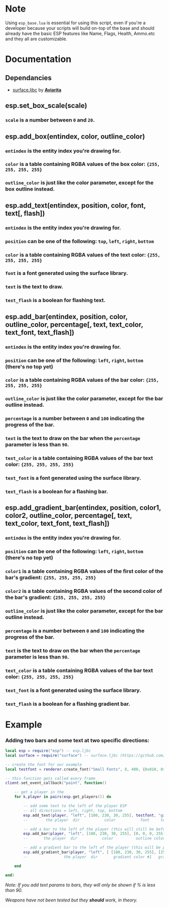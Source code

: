 # Note
Using `esp_base.lua` is essential for using this script, even if you're a developer because your scripts will build on-top of the base and should already have the basic ESP features like Name, Flags, Health, Ammo.etc and they all are customizable.

# Documentation

## Dependancies
- [surface.ljbc](https://github.com/Aviarita/surface) by [**Aviarita**](https://github.com/Aviarita)

## esp.set_box_scale(scale)
### `scale` is a number between `0` and `20`.

## esp.add_box(entindex, color, outline_color)
### `entindex` is the entity index you're drawing for.
### `color` is a table containing RGBA values of the box color: `{255, 255, 255, 255}`
### `outline_color` is just like the color parameter, except for the box outline instead.

## esp.add_text(entindex, position, color, font, text[, flash])
### `entindex` is the entity index you're drawing for.
### `position` can be one of the following: `top`, `left`, `right`, `bottom`
### `color` is a table containing RGBA values of the text color: `{255, 255, 255, 255}`
### `font` is a font generated using the surface library.
### `text` is the text to draw.
### `text_flash` is a boolean for flashing text.

## esp.add_bar(entindex, position, color, outline_color, percentage[, text, text_color, text_font, text_flash])
### `entindex` is the entity index you're drawing for.
### `position` can be one of the following: `left`, `right`, `bottom` (there's no top yet)
### `color` is a table containing RGBA values of the bar color: `{255, 255, 255, 255}`
### `outline_color` is just like the color parameter, except for the bar outline instead.
### `percentage` is a number between `0` and `100` indicating the progress of the bar.
### `text` is the text to draw on the bar when the `percentage` parameter is less than `90`.
### `text_color` is a table containing RGBA values of the bar text color: `{255, 255, 255, 255}`
### `text_font` is a font generated using the surface library.
### `text_flash` is a boolean for a flashing bar.

## esp.add_gradient_bar(entindex, position, color1, color2, outline_color, percentage[, text, text_color, text_font, text_flash])
### `entindex` is the entity index you're drawing for.
### `position` can be one of the following: `left`, `right`, `bottom` (there's no top yet)
### `color1` is a table containing RGBA values of the first color of the bar's gradient: `{255, 255, 255, 255}`
### `color2` is a table containing RGBA values of the second color of the bar's gradient: `{255, 255, 255, 255}`
### `outline_color` is just like the color parameter, except for the bar outline instead.
### `percentage` is a number between `0` and `100` indicating the progress of the bar.
### `text` is the text to draw on the bar when the `percentage` parameter is less than `90`.
### `text_color` is a table containing RGBA values of the bar text color: `{255, 255, 255, 255}`
### `text_font` is a font generated using the surface library.
### `text_flash` is a boolean for a flashing gradient bar.

# Example
### Adding two bars and some text at two specific directions:
```lua
local esp = require("esp") -- esp.ljbc
local surface = require("surface") -- surface.ljbc (https://github.com/Aviarita/surface)

-- create the font for our example
local testfont = renderer.create_font("Small Fonts", 8, 400, {0x010, 0x200})

-- this function gets called every frame
client.set_event_callback("paint", function()

    -- get a player in the
    for k,player in pairs(esp.get_players()) do

        -- add some text to the left of the player ESP
        -- all directions = left, right, top, bottom
        esp.add_text(player, "left", [180, 230, 30, 255], testfont, "gamesense", true)
        --        the player  dir           color           font     text        flash

        -- add a bar to the left of the player (this will still be before the text we placed above)
        esp.add_bar(player, "left", [180, 230, 30, 255], [0, 0, 0, 255], 50)
        --       the player  dir           color          outline color  %

        -- add a gradient bar to the left of the player (this will be placed after the bar we placed above)
        esp.add_gradient_bar(player, "left", [ [180, 230, 30, 255], [255, 0, 0, 255] ], [0, 0, 0, 255], 50)
        --                the player  dir       gradient color #1   gradient color #2    outline color  %

    end

end)
```
*Note: If you add text params to bars, they will only be shown if % is less than 90.*

*Weapons have not been tested but they **should** work, in theory.*